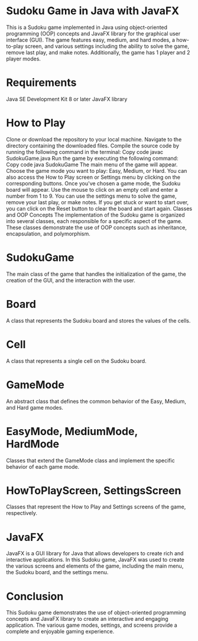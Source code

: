 # Sudoku Game in Java with JavaFX
This is a Sudoku game implemented in Java using object-oriented programming (OOP) concepts and JavaFX library for the graphical user interface (GUI). The game features easy, medium, and hard modes, a how-to-play screen, and various settings including the ability to solve the game, remove last play, and make notes. Additionally, the game has 1 player and 2 player modes.

# Requirements
Java SE Development Kit 8 or later
JavaFX library
# How to Play
Clone or download the repository to your local machine.
Navigate to the directory containing the downloaded files.
Compile the source code by running the following command in the terminal:
Copy code
javac SudokuGame.java
Run the game by executing the following command:
Copy code
java SudokuGame
The main menu of the game will appear. Choose the game mode you want to play: Easy, Medium, or Hard. You can also access the How to Play screen or Settings menu by clicking on the corresponding buttons.
Once you've chosen a game mode, the Sudoku board will appear. Use the mouse to click on an empty cell and enter a number from 1 to 9. You can use the settings menu to solve the game, remove your last play, or make notes.
If you get stuck or want to start over, you can click on the Reset button to clear the board and start again.
Classes and OOP Concepts
The implementation of the Sudoku game is organized into several classes, each responsible for a specific aspect of the game. These classes demonstrate the use of OOP concepts such as inheritance, encapsulation, and polymorphism.

# SudokuGame
The main class of the game that handles the initialization of the game, the creation of the GUI, and the interaction with the user.

# Board
A class that represents the Sudoku board and stores the values of the cells.

# Cell
A class that represents a single cell on the Sudoku board.

# GameMode
An abstract class that defines the common behavior of the Easy, Medium, and Hard game modes.

# EasyMode, MediumMode, HardMode
Classes that extend the GameMode class and implement the specific behavior of each game mode.

# HowToPlayScreen, SettingsScreen
Classes that represent the How to Play and Settings screens of the game, respectively.

# JavaFX
JavaFX is a GUI library for Java that allows developers to create rich and interactive applications. In this Sudoku game, JavaFX was used to create the various screens and elements of the game, including the main menu, the Sudoku board, and the settings menu.

# Conclusion
This Sudoku game demonstrates the use of object-oriented programming concepts and JavaFX library to create an interactive and engaging application. The various game modes, settings, and screens provide a complete and enjoyable gaming experience.
